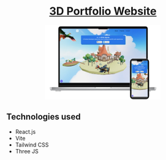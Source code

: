 ### <h1 align="center">[3D Portfolio Website](https://erickgcia.github.io/portfolio/)</h1>

<div align="center">
  <img src="https://github.com/erickgcia/portfolio/raw/main/src/assets/images/readme-mockup.png" alt="Portfolio mockup of the desktop version" width="60%">
</div>

## Technologies used

- React.js
- Vite
- Tailwind CSS
- Three JS

